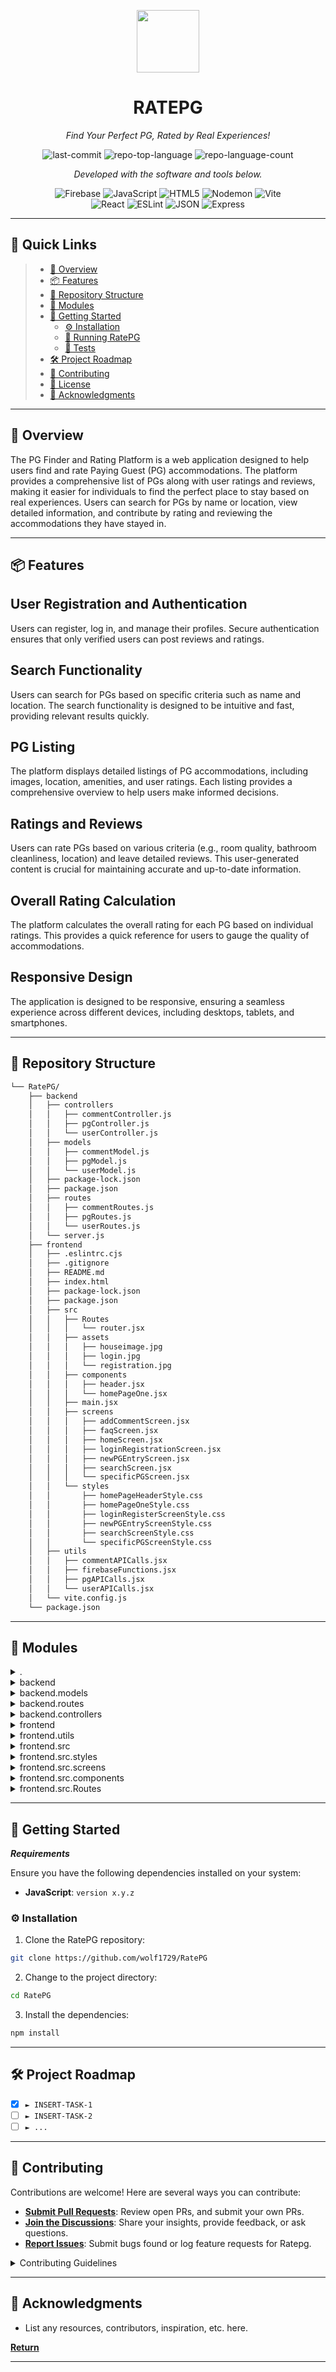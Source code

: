 <p align="center">
  <img src="https://img.icons8.com/external-tal-revivo-regular-tal-revivo/96/external-readme-is-a-easy-to-build-a-developer-hub-that-adapts-to-the-user-logo-regular-tal-revivo.png" width="100" />
</p>
<p align="center">
    <h1 align="center">RATEPG</h1>
</p>
<p align="center">
    <em>Find Your Perfect PG, Rated by Real Experiences!</em>
</p>
<p align="center">
	<img src="https://img.shields.io/github/last-commit/wolf1729/RatePG?style=flat&logo=git&logoColor=white&color=0080ff" alt="last-commit">
	<img src="https://img.shields.io/github/languages/top/wolf1729/RatePG?style=flat&color=0080ff" alt="repo-top-language">
	<img src="https://img.shields.io/github/languages/count/wolf1729/RatePG?style=flat&color=0080ff" alt="repo-language-count">
<p>
<p align="center">
		<em>Developed with the software and tools below.</em>
</p>
<p align="center">
	<img src="https://img.shields.io/badge/Firebase-FFCA28.svg?style=flat&logo=Firebase&logoColor=black" alt="Firebase">
	<img src="https://img.shields.io/badge/JavaScript-F7DF1E.svg?style=flat&logo=JavaScript&logoColor=black" alt="JavaScript">
	<img src="https://img.shields.io/badge/HTML5-E34F26.svg?style=flat&logo=HTML5&logoColor=white" alt="HTML5">
	<img src="https://img.shields.io/badge/Nodemon-76D04B.svg?style=flat&logo=Nodemon&logoColor=white" alt="Nodemon">
	<img src="https://img.shields.io/badge/Vite-646CFF.svg?style=flat&logo=Vite&logoColor=white" alt="Vite">
	<br>
	<img src="https://img.shields.io/badge/React-61DAFB.svg?style=flat&logo=React&logoColor=black" alt="React">
	<img src="https://img.shields.io/badge/ESLint-4B32C3.svg?style=flat&logo=ESLint&logoColor=white" alt="ESLint">
	<img src="https://img.shields.io/badge/JSON-000000.svg?style=flat&logo=JSON&logoColor=white" alt="JSON">
	<img src="https://img.shields.io/badge/Express-000000.svg?style=flat&logo=Express&logoColor=white" alt="Express">
</p>
<hr>

## 🔗 Quick Links

> - [📍 Overview](#-overview)
> - [📦 Features](#-features)
> - [📂 Repository Structure](#-repository-structure)
> - [🧩 Modules](#-modules)
> - [🚀 Getting Started](#-getting-started)
>   - [⚙️ Installation](#️-installation)
>   - [🤖 Running RatePG](#-running-RatePG)
>   - [🧪 Tests](#-tests)
> - [🛠 Project Roadmap](#-project-roadmap)
> - [🤝 Contributing](#-contributing)
> - [📄 License](#-license)
> - [👏 Acknowledgments](#-acknowledgments)

---

## 📍 Overview

The PG Finder and Rating Platform is a web application designed to help users find and rate Paying Guest (PG) accommodations. The platform provides a comprehensive list of PGs along with user ratings and reviews, making it easier for individuals to find the perfect place to stay based on real experiences. Users can search for PGs by name or location, view detailed information, and contribute by rating and reviewing the accommodations they have stayed in.

---

## 📦 Features

## User Registration and Authentication 
Users can register, log in, and manage their profiles. Secure authentication ensures that only verified users can post reviews and ratings.

## Search Functionality
Users can search for PGs based on specific criteria such as name and location. The search functionality is designed to be intuitive and fast, providing relevant results quickly.

## PG Listing
The platform displays detailed listings of PG accommodations, including images, location, amenities, and user ratings. Each listing provides a comprehensive overview to help users make informed decisions.

## Ratings and Reviews
Users can rate PGs based on various criteria (e.g., room quality, bathroom cleanliness, location) and leave detailed reviews. This user-generated content is crucial for maintaining accurate and up-to-date information.

## Overall Rating Calculation
The platform calculates the overall rating for each PG based on individual ratings. This provides a quick reference for users to gauge the quality of accommodations.

## Responsive Design
The application is designed to be responsive, ensuring a seamless experience across different devices, including desktops, tablets, and smartphones.

---

## 📂 Repository Structure

```sh
└── RatePG/
    ├── backend
    │   ├── controllers
    │   │   ├── commentController.js
    │   │   ├── pgController.js
    │   │   └── userController.js
    │   ├── models
    │   │   ├── commentModel.js
    │   │   ├── pgModel.js
    │   │   └── userModel.js
    │   ├── package-lock.json
    │   ├── package.json
    │   ├── routes
    │   │   ├── commentRoutes.js
    │   │   ├── pgRoutes.js
    │   │   └── userRoutes.js
    │   └── server.js
    ├── frontend
    │   ├── .eslintrc.cjs
    │   ├── .gitignore
    │   ├── README.md
    │   ├── index.html
    │   ├── package-lock.json
    │   ├── package.json
    │   ├── src
    │   │   ├── Routes
    │   │   │   └── router.jsx
    │   │   ├── assets
    │   │   │   ├── houseimage.jpg
    │   │   │   ├── login.jpg
    │   │   │   └── registration.jpg
    │   │   ├── components
    │   │   │   ├── header.jsx
    │   │   │   └── homePageOne.jsx
    │   │   ├── main.jsx
    │   │   ├── screens
    │   │   │   ├── addCommentScreen.jsx
    │   │   │   ├── faqScreen.jsx
    │   │   │   ├── homeScreen.jsx
    │   │   │   ├── loginRegistrationScreen.jsx
    │   │   │   ├── newPGEntryScreen.jsx
    │   │   │   ├── searchScreen.jsx
    │   │   │   └── specificPGScreen.jsx
    │   │   └── styles
    │   │       ├── homePageHeaderStyle.css
    │   │       ├── homePageOneStyle.css
    │   │       ├── loginRegisterScreenStyle.css
    │   │       ├── newPGEntryScreenStyle.css
    │   │       ├── searchScreenStyle.css
    │   │       └── specificPGScreenStyle.css
    │   ├── utils
    │   │   ├── commentAPICalls.jsx
    │   │   ├── firebaseFunctions.jsx
    │   │   ├── pgAPICalls.jsx
    │   │   └── userAPICalls.jsx
    │   └── vite.config.js
    └── package.json
```

---

## 🧩 Modules

<details closed><summary>.</summary>

| File                                                                        | Summary                                  |
| ---                                                                         | ---                                      |
| [package.json](https://github.com/wolf1729/RatePG/blob/master/package.json) | HTTP error 401 for prompt `package.json` |

</details>

<details closed><summary>backend</summary>

| File                                                                                          | Summary                                               |
| ---                                                                                           | ---                                                   |
| [server.js](https://github.com/wolf1729/RatePG/blob/master/backend/server.js)                 | HTTP error 401 for prompt `backend/server.js`         |
| [package.json](https://github.com/wolf1729/RatePG/blob/master/backend/package.json)           | HTTP error 401 for prompt `backend/package.json`      |
| [package-lock.json](https://github.com/wolf1729/RatePG/blob/master/backend/package-lock.json) | HTTP error 401 for prompt `backend/package-lock.json` |

</details>

<details closed><summary>backend.models</summary>

| File                                                                                             | Summary                                                    |
| ---                                                                                              | ---                                                        |
| [commentModel.js](https://github.com/wolf1729/RatePG/blob/master/backend/models/commentModel.js) | HTTP error 401 for prompt `backend/models/commentModel.js` |
| [pgModel.js](https://github.com/wolf1729/RatePG/blob/master/backend/models/pgModel.js)           | HTTP error 401 for prompt `backend/models/pgModel.js`      |
| [userModel.js](https://github.com/wolf1729/RatePG/blob/master/backend/models/userModel.js)       | HTTP error 401 for prompt `backend/models/userModel.js`    |

</details>

<details closed><summary>backend.routes</summary>

| File                                                                                               | Summary                                                     |
| ---                                                                                                | ---                                                         |
| [pgRoutes.js](https://github.com/wolf1729/RatePG/blob/master/backend/routes/pgRoutes.js)           | HTTP error 401 for prompt `backend/routes/pgRoutes.js`      |
| [commentRoutes.js](https://github.com/wolf1729/RatePG/blob/master/backend/routes/commentRoutes.js) | HTTP error 401 for prompt `backend/routes/commentRoutes.js` |
| [userRoutes.js](https://github.com/wolf1729/RatePG/blob/master/backend/routes/userRoutes.js)       | HTTP error 401 for prompt `backend/routes/userRoutes.js`    |

</details>

<details closed><summary>backend.controllers</summary>

| File                                                                                                            | Summary                                                              |
| ---                                                                                                             | ---                                                                  |
| [pgController.js](https://github.com/wolf1729/RatePG/blob/master/backend/controllers/pgController.js)           | HTTP error 401 for prompt `backend/controllers/pgController.js`      |
| [commentController.js](https://github.com/wolf1729/RatePG/blob/master/backend/controllers/commentController.js) | HTTP error 401 for prompt `backend/controllers/commentController.js` |
| [userController.js](https://github.com/wolf1729/RatePG/blob/master/backend/controllers/userController.js)       | HTTP error 401 for prompt `backend/controllers/userController.js`    |

</details>

<details closed><summary>frontend</summary>

| File                                                                                           | Summary                                                |
| ---                                                                                            | ---                                                    |
| [index.html](https://github.com/wolf1729/RatePG/blob/master/frontend/index.html)               | HTTP error 401 for prompt `frontend/index.html`        |
| [vite.config.js](https://github.com/wolf1729/RatePG/blob/master/frontend/vite.config.js)       | HTTP error 401 for prompt `frontend/vite.config.js`    |
| [package.json](https://github.com/wolf1729/RatePG/blob/master/frontend/package.json)           | HTTP error 401 for prompt `frontend/package.json`      |
| [.eslintrc.cjs](https://github.com/wolf1729/RatePG/blob/master/frontend/.eslintrc.cjs)         | HTTP error 401 for prompt `frontend/.eslintrc.cjs`     |
| [package-lock.json](https://github.com/wolf1729/RatePG/blob/master/frontend/package-lock.json) | HTTP error 401 for prompt `frontend/package-lock.json` |

</details>

<details closed><summary>frontend.utils</summary>

| File                                                                                                         | Summary                                                          |
| ---                                                                                                          | ---                                                              |
| [firebaseFunctions.jsx](https://github.com/wolf1729/RatePG/blob/master/frontend/utils/firebaseFunctions.jsx) | HTTP error 401 for prompt `frontend/utils/firebaseFunctions.jsx` |
| [pgAPICalls.jsx](https://github.com/wolf1729/RatePG/blob/master/frontend/utils/pgAPICalls.jsx)               | HTTP error 401 for prompt `frontend/utils/pgAPICalls.jsx`        |
| [commentAPICalls.jsx](https://github.com/wolf1729/RatePG/blob/master/frontend/utils/commentAPICalls.jsx)     | HTTP error 401 for prompt `frontend/utils/commentAPICalls.jsx`   |
| [userAPICalls.jsx](https://github.com/wolf1729/RatePG/blob/master/frontend/utils/userAPICalls.jsx)           | HTTP error 401 for prompt `frontend/utils/userAPICalls.jsx`      |

</details>

<details closed><summary>frontend.src</summary>

| File                                                                             | Summary                                           |
| ---                                                                              | ---                                               |
| [main.jsx](https://github.com/wolf1729/RatePG/blob/master/frontend/src/main.jsx) | HTTP error 401 for prompt `frontend/src/main.jsx` |

</details>

<details closed><summary>frontend.src.styles</summary>

| File                                                                                                                            | Summary                                                                      |
| ---                                                                                                                             | ---                                                                          |
| [specificPGScreenStyle.css](https://github.com/wolf1729/RatePG/blob/master/frontend/src/styles/specificPGScreenStyle.css)       | HTTP error 401 for prompt `frontend/src/styles/specificPGScreenStyle.css`    |
| [homePageHeaderStyle.css](https://github.com/wolf1729/RatePG/blob/master/frontend/src/styles/homePageHeaderStyle.css)           | HTTP error 401 for prompt `frontend/src/styles/homePageHeaderStyle.css`      |
| [newPGEntryScreenStyle.css](https://github.com/wolf1729/RatePG/blob/master/frontend/src/styles/newPGEntryScreenStyle.css)       | HTTP error 401 for prompt `frontend/src/styles/newPGEntryScreenStyle.css`    |
| [homePageOneStyle.css](https://github.com/wolf1729/RatePG/blob/master/frontend/src/styles/homePageOneStyle.css)                 | HTTP error 401 for prompt `frontend/src/styles/homePageOneStyle.css`         |
| [searchScreenStyle.css](https://github.com/wolf1729/RatePG/blob/master/frontend/src/styles/searchScreenStyle.css)               | HTTP error 401 for prompt `frontend/src/styles/searchScreenStyle.css`        |
| [loginRegisterScreenStyle.css](https://github.com/wolf1729/RatePG/blob/master/frontend/src/styles/loginRegisterScreenStyle.css) | HTTP error 401 for prompt `frontend/src/styles/loginRegisterScreenStyle.css` |

</details>

<details closed><summary>frontend.src.screens</summary>

| File                                                                                                                           | Summary                                                                      |
| ---                                                                                                                            | ---                                                                          |
| [searchScreen.jsx](https://github.com/wolf1729/RatePG/blob/master/frontend/src/screens/searchScreen.jsx)                       | HTTP error 401 for prompt `frontend/src/screens/searchScreen.jsx`            |
| [newPGEntryScreen.jsx](https://github.com/wolf1729/RatePG/blob/master/frontend/src/screens/newPGEntryScreen.jsx)               | HTTP error 401 for prompt `frontend/src/screens/newPGEntryScreen.jsx`        |
| [loginRegistrationScreen.jsx](https://github.com/wolf1729/RatePG/blob/master/frontend/src/screens/loginRegistrationScreen.jsx) | HTTP error 401 for prompt `frontend/src/screens/loginRegistrationScreen.jsx` |
| [specificPGScreen.jsx](https://github.com/wolf1729/RatePG/blob/master/frontend/src/screens/specificPGScreen.jsx)               | HTTP error 401 for prompt `frontend/src/screens/specificPGScreen.jsx`        |
| [faqScreen.jsx](https://github.com/wolf1729/RatePG/blob/master/frontend/src/screens/faqScreen.jsx)                             | HTTP error 401 for prompt `frontend/src/screens/faqScreen.jsx`               |
| [homeScreen.jsx](https://github.com/wolf1729/RatePG/blob/master/frontend/src/screens/homeScreen.jsx)                           | HTTP error 401 for prompt `frontend/src/screens/homeScreen.jsx`              |
| [addCommentScreen.jsx](https://github.com/wolf1729/RatePG/blob/master/frontend/src/screens/addCommentScreen.jsx)               | HTTP error 401 for prompt `frontend/src/screens/addCommentScreen.jsx`        |

</details>

<details closed><summary>frontend.src.components</summary>

| File                                                                                                      | Summary                                                             |
| ---                                                                                                       | ---                                                                 |
| [header.jsx](https://github.com/wolf1729/RatePG/blob/master/frontend/src/components/header.jsx)           | HTTP error 401 for prompt `frontend/src/components/header.jsx`      |
| [homePageOne.jsx](https://github.com/wolf1729/RatePG/blob/master/frontend/src/components/homePageOne.jsx) | HTTP error 401 for prompt `frontend/src/components/homePageOne.jsx` |

</details>

<details closed><summary>frontend.src.Routes</summary>

| File                                                                                        | Summary                                                    |
| ---                                                                                         | ---                                                        |
| [router.jsx](https://github.com/wolf1729/RatePG/blob/master/frontend/src/Routes/router.jsx) | HTTP error 401 for prompt `frontend/src/Routes/router.jsx` |

</details>

---

## 🚀 Getting Started

***Requirements***

Ensure you have the following dependencies installed on your system:

* **JavaScript**: `version x.y.z`

### ⚙️ Installation

1. Clone the RatePG repository:

```sh
git clone https://github.com/wolf1729/RatePG
```

2. Change to the project directory:

```sh
cd RatePG
```

3. Install the dependencies:

```sh
npm install
```

---

## 🛠 Project Roadmap

- [X] `► INSERT-TASK-1`
- [ ] `► INSERT-TASK-2`
- [ ] `► ...`

---

## 🤝 Contributing

Contributions are welcome! Here are several ways you can contribute:

- **[Submit Pull Requests](https://github.com/wolf1729/RatePG/blob/main/CONTRIBUTING.md)**: Review open PRs, and submit your own PRs.
- **[Join the Discussions](https://github.com/wolf1729/RatePG/discussions)**: Share your insights, provide feedback, or ask questions.
- **[Report Issues](https://github.com/wolf1729/RatePG/issues)**: Submit bugs found or log feature requests for Ratepg.

<details closed>
    <summary>Contributing Guidelines</summary>

1. **Fork the Repository**: Start by forking the project repository to your GitHub account.
2. **Clone Locally**: Clone the forked repository to your local machine using a Git client.
   ```sh
   git clone https://github.com/wolf1729/RatePG
   ```
3. **Create a New Branch**: Always work on a new branch, giving it a descriptive name.
   ```sh
   git checkout -b new-feature-x
   ```
4. **Make Your Changes**: Develop and test your changes locally.
5. **Commit Your Changes**: Commit with a clear message describing your updates.
   ```sh
   git commit -m 'Implemented new feature x.'
   ```
6. **Push to GitHub**: Push the changes to your forked repository.
   ```sh
   git push origin new-feature-x
   ```
7. **Submit a Pull Request**: Create a PR against the original project repository. Clearly describe the changes and their motivations.

Once your PR is reviewed and approved, it will be merged into the main branch.

</details>

---

## 👏 Acknowledgments

- List any resources, contributors, inspiration, etc. here.

[**Return**](#-quick-links)

---